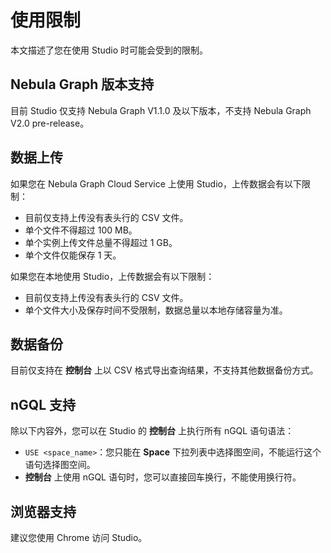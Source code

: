 # 使用限制

本文描述了您在使用 Studio 时可能会受到的限制。

## Nebula Graph 版本支持

目前 Studio 仅支持 Nebula Graph V1.1.0 及以下版本，不支持 Nebula Graph V2.0 pre-release。

## 数据上传

如果您在 Nebula Graph Cloud Service 上使用 Studio，上传数据会有以下限制：

- 目前仅支持上传没有表头行的 CSV 文件。
- 单个文件不得超过 100 MB。
- 单个实例上传文件总量不得超过 1 GB。
- 单个文件仅能保存 1 天。

如果您在本地使用 Studio，上传数据会有以下限制：

- 目前仅支持上传没有表头行的 CSV 文件。
- 单个文件大小及保存时间不受限制，数据总量以本地存储容量为准。

## 数据备份

目前仅支持在 **控制台** 上以 CSV 格式导出查询结果，不支持其他数据备份方式。

## nGQL 支持

除以下内容外，您可以在 Studio 的 **控制台** 上执行所有 nGQL 语句语法：

- `USE <space_name>`：您只能在 **Space** 下拉列表中选择图空间，不能运行这个语句选择图空间。
- **控制台** 上使用 nGQL 语句时，您可以直接回车换行，不能使用换行符。

## 浏览器支持

建议您使用 Chrome 访问 Studio。
